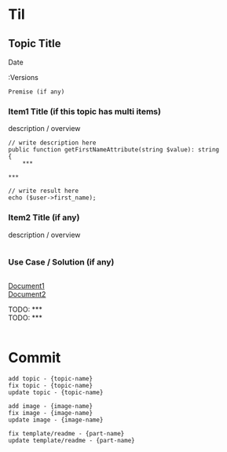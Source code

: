 # Til

## Topic Title
Date

:Versions

```
Premise (if any)
```

### Item1 Title (if this topic has multi items)
description / overview
```
// write description here
public function getFirstNameAttribute(string $value): string
{
    ***
```
```
***

// write result here
echo ($user->first_name);
```

### Item2 Title (if any)
description / overview
```
```

### Use Case / Solution (if any)
```
```

[Document1]()<br>
[Document2]()

TODO: ***<br>
TODO: ***<br>
<br>

# Commit
```
add topic - {topic-name}
fix topic - {topic-name}
update topic - {topic-name}
```
```
add image - {image-name}
fix image - {image-name}
update image - {image-name}
```
```
fix template/readme - {part-name}
update template/readme - {part-name}
```